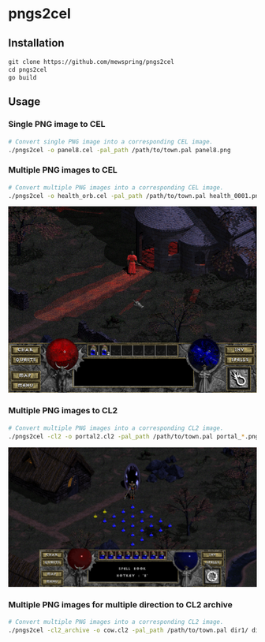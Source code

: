 # pngs2cel

## Installation

```
git clone https://github.com/mewspring/pngs2cel
cd pngs2cel
go build
```

## Usage

### Single PNG image to CEL

```bash
# Convert single PNG image into a corresponding CEL image.
./pngs2cel -o panel8.cel -pal_path /path/to/town.pal panel8.png
```

### Multiple PNG images to CEL

```bash
# Convert multiple PNG images into a corresponding CEL image.
./pngs2cel -o health_orb.cel -pal_path /path/to/town.pal health_0001.png health_0002.png health_0003.png
```

![Custom health and mana orb graphics](inc/cel.png "Custom health and mana orb graphics")

### Multiple PNG images to CL2

```bash
# Convert multiple PNG images into a corresponding CL2 image.
./pngs2cel -cl2 -o portal2.cl2 -pal_path /path/to/town.pal portal_*.png
```

![Custom town portal graphics](inc/cl2.png "Custom town portal graphics")

### Multiple PNG images for multiple direction to CL2 archive

```bash
# Convert multiple PNG images into a corresponding CL2 image.
./pngs2cel -cl2_archive -o cow.cl2 -pal_path /path/to/town.pal dir1/ dir2/ dir3/ dir4/ dir5/ dir6/ dir7/ dir8/
```
